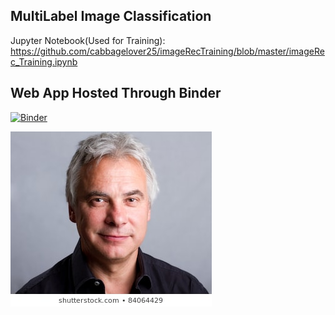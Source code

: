 ## MultiLabel Image Classification

Jupyter Notebook(Used for Training): https://github.com/cabbagelover25/imageRecTraining/blob/master/imageRec_Training.ipynb

## Web App Hosted Through Binder
[![Binder](https://mybinder.org/badge_logo.svg)](https://mybinder.org/v2/gh/cabbagelover25/celebAClassifier/master?filepath=voila%2Frender%2FMultuClassifier.ipynb)

![Web App Layout](item.jpg)
